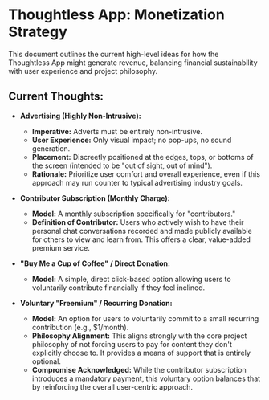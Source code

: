 # Thoughtless App: Monetization Strategy

This document outlines the current high-level ideas for how the Thoughtless App might generate revenue, balancing financial sustainability with user experience and project philosophy.

## Current Thoughts:

* **Advertising (Highly Non-Intrusive):**
    * **Imperative:** Adverts must be entirely non-intrusive.
    * **User Experience:** Only visual impact; no pop-ups, no sound generation.
    * **Placement:** Discreetly positioned at the edges, tops, or bottoms of the screen (intended to be "out of sight, out of mind").
    * **Rationale:** Prioritize user comfort and overall experience, even if this approach may run counter to typical advertising industry goals.

* **Contributor Subscription (Monthly Charge):**
    * **Model:** A monthly subscription specifically for "contributors."
    * **Definition of Contributor:** Users who actively wish to have their personal chat conversations recorded and made publicly available for others to view and learn from. This offers a clear, value-added premium service.

* **"Buy Me a Cup of Coffee" / Direct Donation:**
    * **Model:** A simple, direct click-based option allowing users to voluntarily contribute financially if they feel inclined.

* **Voluntary "Freemium" / Recurring Donation:**
    * **Model:** An option for users to voluntarily commit to a small recurring contribution (e.g., $1/month).
    * **Philosophy Alignment:** This aligns strongly with the core project philosophy of not forcing users to pay for content they don't explicitly choose to. It provides a means of support that is entirely optional.
    * **Compromise Acknowledged:** While the contributor subscription introduces a mandatory payment, this voluntary option balances that by reinforcing the overall user-centric approach.